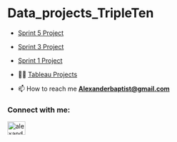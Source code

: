 # Data_projects_TripleTen

- [Sprint 5 Project](https://public.tableau.com/views/Sprint5project_17168504706360/StoryDraft?:language=en-US&:sid=&:display_count=n&:origin=viz_share_link)

- [Sprint 3 Project](https://docs.google.com/spreadsheets/d/1AWuhMIbaVD6SCRQ9rdlxAhDECxP91qoB9GEvODbCwtk/edit?usp=sharing)

- [Sprint 1 Project](https://docs.google.com/spreadsheets/d/1i1sxeJqBXGnWoxlFlhYNIpZhdV0H1l97B-RCx7PW3gQ/edit?usp=sharing)

- 👨‍💻 [Tableau Projects](https://public.tableau.com/app/profile/alexander.baptist3016/vizzes)

- 📫 How to reach me **Alexanderbaptist@gmail.com**



<h3 align="left">Connect with me:</h3>
<p align="left">
<a href="https://linkedin.com/in/alexander-baptist1" target="blank"><img align="center" src="https://raw.githubusercontent.com/rahuldkjain/github-profile-readme-generator/master/src/images/icons/Social/linked-in-alt.svg" alt="alexander-baptist1" height="30" width="40" /></a>
</p>

